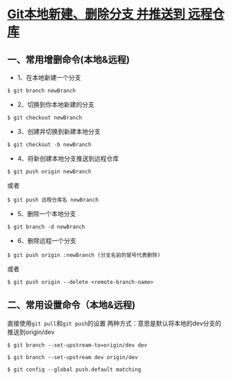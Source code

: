 # [Git本地新建、删除分支 并推送到 远程仓库](https://blog.51cto.com/u_3664660/3834161)

## 一、常用增删命令(本地&远程)
- 1、在本地新建一个分支
```git
$ git branch newBranch
```
- 2、切换到你本地新建的分支
```git
$ git checkout newBranch
```
- 3、创建并切换到新建本地分支
```git
$ git checkout -b newBranch
```
- 4、将新创建本地分支推送到远程仓库
```git
$ git push origin newBranch
```
或者
```git
$ git push 远程仓库名 newBranch
```

- 5、删除一个本地分支
```git
$ git branch -d newBranch
```
- 6、删除远程一个分支
```git
$ git push origin :newBranch (分支名前的冒号代表删除)
```
或者
```git
$ git push origin --delete <remote-branch-name>
```

## 二、常用设置命令（本地&远程)
直接使用`git pull`和`git push`的设置
两种方式：意思是默认将本地的dev分支的推送到origin/dev
```git
$ git branch --set-upstream-to=origin/dev dev 
```

```git
$ git branch --set-upstream dev origin/dev
```

```git
$ git config --global push.default matching
```



